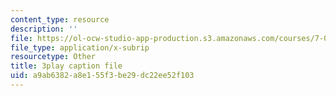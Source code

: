 ```yaml
---
content_type: resource
description: ''
file: https://ol-ocw-studio-app-production.s3.amazonaws.com/courses/7-01sc-fundamentals-of-biology-fall-2011/a9ab6382a8e155f3be29dc22ee52f103_OK7_ReXhVaQ.vtt
file_type: application/x-subrip
resourcetype: Other
title: 3play caption file
uid: a9ab6382-a8e1-55f3-be29-dc22ee52f103
---
```

